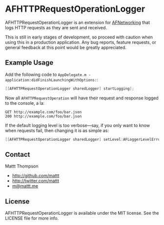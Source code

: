 # AFHTTPRequestOperationLogger

AFHTTPRequestOperationLogger is an extension for [AFNetworking](http://github.com/AFNetworking/AFNetworking/) that logs HTTP requests as they are sent and received.

This is still in early stages of development, so proceed with caution when using this in a production application. Any bug reports, feature requests, or general feedback at this point would be greatly appreciated.

## Example Usage

Add the following code to `AppDelegate.m -application:didFinishLaunchingWithOptions:`:

``` objective-c
[[AFHTTPRequestOperationLogger sharedLogger] startLogging];
```

Now all `AFHTTPRequestOperation` will have their request and response logged to the console, a la:

```
GET http://example.com/foo/bar.json
200 http://example.com/foo/bar.json
```

If the default logging level is too verbose—say, if you only want to know when requests fail, then changing it is as simple as:

``` objective-c
[[AFHTTPRequestOperationLogger sharedLogger] setLevel:AFLoggerLevelError];
```

## Contact

Mattt Thompson

- http://github.com/mattt
- http://twitter.com/mattt
- m@mattt.me

## License

AFHTTPRequestOperationLogger is available under the MIT license. See the LICENSE file for more info.
